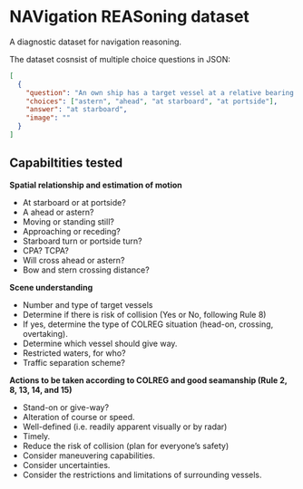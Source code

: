 # NAVigation REASoning dataset

A diagnostic dataset for navigation reasoning.

The dataset cosnsist of multiple choice questions in JSON:

```json
[
  {
    "question": "An own ship has a target vessel at a relative bearing of 90 degrees. Which of the given terms best describe the location of the the target ship relative to the own ship.",
    "choices": ["astern", "ahead", "at starboard", "at portside"],
    "answer": "at starboard",
    "image": ""
  }
]
```

## Capabiltities tested

**Spatial relationship and estimation of motion**

- At starboard or at portside?
- A ahead or astern?
- Moving or standing still?
- Approaching or receding?
- Starboard turn or portside turn?
- CPA? TCPA?
- Will cross ahead or astern?
- Bow and stern crossing distance?

**Scene understanding**

- Number and type of target vessels
- Determine if there is risk of collision (Yes or No, following Rule 8)
- If yes, determine the type of COLREG situation (head-on, crossing, overtaking).
- Determine which vessel should give way.
- Restricted waters, for who?
- Traffic separation scheme?

**Actions to be taken according to COLREG and good seamanship (Rule 2, 8, 13, 14, and 15)**

- Stand-on or give-way?
- Alteration of course or speed.
- Well-defined (i.e. readily apparent visually or by radar)
- Timely.
- Reduce the risk of collision (plan for everyone’s safety)
- Consider maneuvering capabilities.
- Consider uncertainties.
- Consider the restrictions and limitations of surrounding vessels.

